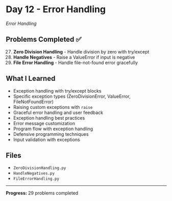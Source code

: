 # Day 12 - Error Handling

*Error Handling*

## Problems Completed ✅
27. **Zero Division Handling** - Handle division by zero with try/except
28. **Handle Negatives** - Raise a ValueError if input is negative
29. **File Error Handling** - Handle file-not-found error gracefully

## What I Learned
- Exception handling with try/except blocks
- Specific exception types (ZeroDivisionError, ValueError, FileNotFoundError)
- Raising custom exceptions with `raise`
- Graceful error handling and user feedback
- Exception handling best practices
- Error message customization
- Program flow with exception handling
- Defensive programming techniques
- Input validation with exceptions

## Files
- `ZeroDivisionHandling.py`
- `HandleNegatives.py`
- `FileErrorHandling.py`

---
**Progress:** 29 problems completed